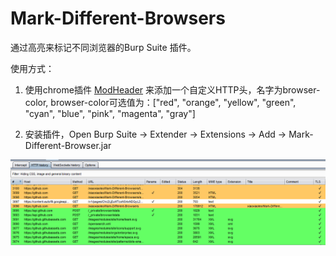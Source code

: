 # Mark-Different-Browsers

通过高亮来标记不同浏览器的Burp Suite 插件。



使用方式：

1. 使用chrome插件 [ModHeader](https://chrome.google.com/webstore/detail/modheader/idgpnmonknjnojddfkpgkljpfnnfcklj) 来添加一个自定义HTTP头，名字为browser-color,  browser-color可选值为：["red", "orange", "yellow", "green", "cyan", "blue", "pink", "magenta", "gray"]

2. 安装插件，Open Burp Suite -> Extender -> Extensions -> Add -> Mark-Different-Browser.jar

   

![](https://github.com/xiaoxiaoleo/Mark-Different-Browsers/raw/main/images/burphistory.png)